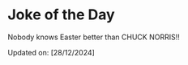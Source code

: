 # Joke of the Day

<!-- #joke -->
Nobody knows Easter better than CHUCK NORRIS!!

Updated on: [28/12/2024]
<!-- #jokeEnd -->